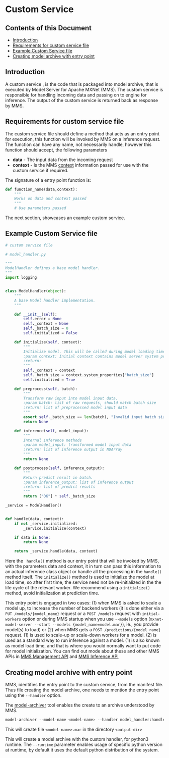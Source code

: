 # Custom Service

## Contents of this Document
* [Introduction](#introduction)
* [Requirements for custom service file](#requirements-for-custom-service-file)
* [Example Custom Service file](#example-custom-service-file)
* [Creating model archive with entry point](#creating-model-archive-with-entry-point)

## Introduction

A custom service , is the code that is packaged into model archive, that is executed by Model Server for Apache MXNet (MMS). 
The custom service is responsible for handling incoming data and passing on to engine for inference. The output of the custom service is returned back as response by MMS.

## Requirements for custom service file

The custom service file should define a method that acts as an entry point for execution, this function will be invoked by MMS on a inference request. 
The function can have any name, not necessarily handle, however this function should accept, the following parameters
    
* **data** - The input data from the incoming request
* **context** - Is the MMS [context](https://github.com/vrakesh/mxnet-model-server/blob/master/mms/context.py) information passed for use with the custom service if required. 


The signature of a entry point function is:

```python
def function_name(data,context):
    """
    Works on data and context passed
    """
    # Use parameters passed
```
The next section, showcases an example custom service.

## Example Custom Service file

```python
# custom service file

# model_handler.py

"""
ModelHandler defines a base model handler.
"""
import logging


class ModelHandler(object):
    """
    A base Model handler implementation.
    """

    def __init__(self):
        self.error = None
        self._context = None
        self._batch_size = 0
        self.initialized = False

    def initialize(self, context):
        """
        Initialize model. This will be called during model loading time
        :param context: Initial context contains model server system properties.
        :return:
        """
        self._context = context
        self._batch_size = context.system_properties["batch_size"]
        self.initialized = True

    def preprocess(self, batch):
        """
        Transform raw input into model input data.
        :param batch: list of raw requests, should match batch size
        :return: list of preprocessed model input data
        """
        assert self._batch_size == len(batch), "Invalid input batch size: {}".format(len(batch))
        return None

    def inference(self, model_input):
        """
        Internal inference methods
        :param model_input: transformed model input data
        :return: list of inference output in NDArray
        """
        return None

    def postprocess(self, inference_output):
        """
        Return predict result in batch.
        :param inference_output: list of inference output
        :return: list of predict results
        """
        return ["OK"] * self._batch_size

_service = ModelHandler()


def handle(data, context):
    if not _service.initialized:
        _service.initialize(context)

    if data is None:
        return None

    return _service.handle(data, context)

```
Here the ``` handle()``` method is our entry point that will be invoked by MMS, with the parameters data and context, it in turn can pass this information to an actual inference class object or handle all the processing in the 
```handle()``` method itself. The ```initialize()``` method is used to initialize the model at load time, so after first time, the service need not be re-initialized in the the life cycle of the relevant worker.
 We recommend using a ```initialize()``` method, avoid initialization at prediction time.
 
 This entry point is engaged in two cases: (1) when MMS is asked to scale a model up, to increase the number of backend workers (it is done either via a ```PUT /models/{model_name}``` request or a ```POST /models``` request with `initial-workers` option or during MMS startup when you use `--models` option (```mxnet-model-server --start --models {model_name=model.mar}```), ie., you provide model(s) to load) or (2) when MMS gets a ```POST /predictions/{model_name}``` request. (1) is used to scale-up or scale-down workers for a model. (2) is used as a standard way to run inference against a model. (1) is also known as model load time, and that is where you would normally want to put code for model initialization. You can find out mode about these and other MMS APIs in [MMS Management API](./management_api.md) and [MMS Inference API](./inference_api.md)

## Creating model archive with entry point 

MMS, identifies the entry point to the custom service, from the manifest file. Thus file creating the model archive, one needs to mention the entry point using the ```--handler``` option. 

The [model-archiver](https://github.com/awslabs/mxnet-model-server/blob/master/model-archiver/README.md) tool enables the create to an archive understood by MMS.

```python
model-archiver --model-name <model-name> --handler model_handler:handle --export-path <output-dir> --model-path <model_dir> --runtime python3
```

This will create file ```<model-name>.mar``` in the directory ```<output-dir>```

This will create a model archive with the custom handler, for python3 runtime. The ```--runtime``` parameter enables usage of specific python version at runtime, by default it uses the default python distribution of the system.
